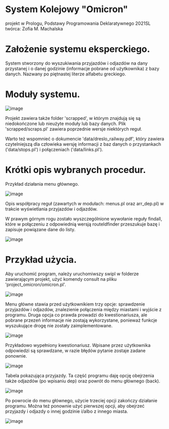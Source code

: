 # System Kolejowy "Omicron"

projekt w Prologu, Podstawy Programowania Deklaratywnego 2021SL
twórca: Zofia M. Machalska

# Założenie systemu eksperckiego.

System stworzony do wyszukiwania przyjazdów i odjazdów na dany przystanej i o danej godzinie (informacje pobrane od użytkownika) z bazy danych. Nazwany po piętnastej literze alfabetu greckiego.

# Moduły systemu.

![image](https://user-images.githubusercontent.com/66226017/132905542-cfe0088e-68d9-4888-98e8-79bde8415d45.png)

Projekt zawiera także folder 'scrapped', w którym znajdują się są niedokończone lub nieużyte moduły lub bazy danych. Plik 'scrapped/scraps.pl' zawiera poprzednie wersje niektórych reguł.

Warto też wspomnieć o dokumencie 'data/dreslo_railway.pdf', który zawiera czytelniejszą dla człowieka wersję informacji z baz danych o przystankach ('data/stops.pl') i połączeniach ('data/links.pl').

# Krótki opis wybranych procedur.

Przykład działania menu głównego.

![image](https://user-images.githubusercontent.com/66226017/132905661-e3880e96-e43a-4b20-8bd7-ad5dc2c00bc1.png)

Opis współpracy reguł (zawartych w modułach: menus.pl oraz arr_dep.pl) w trakcie wyświetlania przyjazdów i odjazdów.

W prawym górnym rogu zostało wyszczególnione wywołanie reguły findall, które w połączeniu z odpowiednią wersją routeIdfinder przeszukuje bazę i zapisuje powiązane dane do listy.

![image](https://user-images.githubusercontent.com/66226017/132906823-db28f371-3cab-476c-9704-5eac218c1e7f.png)

# Przykład użycia.

Aby uruchomić program, należy uruchomiwszy swipl w folderze zawierającym projekt, użyć komendy consult na pliku 'project_omicron/omicron.pl'.

![image](https://user-images.githubusercontent.com/66226017/132905806-0b760abb-e348-4d7f-bc0a-6f276347d374.png)

Menu główne stawia przed użytkownikiem trzy opcje: sprawdzenie przyjazdów i odjazdów, znalezienie połączenia między miastami i wyjście z programu. Druga opcja co prawda prowadzi do kwestionariusza, ale pobrane przezeń informacje nie zostają wykorzystane, ponieważ funkcje wyszukujące drogę nie zostały zaimplementowane.

![image](https://user-images.githubusercontent.com/66226017/132905824-8ba67c87-a473-4e92-9d77-a2c5baab411e.png)

Przykładowo wypełniony kwestionariusz. Wpisane przez użytkownika odpowiedzi są sprawdzane, w razie błędów pytanie zostaje zadane ponownie.

![image](https://user-images.githubusercontent.com/66226017/132905860-50af24b0-adb2-4000-b31e-6d091425b134.png)

Tabela pokazująca przyjazdy. Ta część programu daję opcję obejrzenia także odjazdów (po wpisaniu dep) oraz powrót do menu głównego (back).

![image](https://user-images.githubusercontent.com/66226017/132905902-4be800bb-a321-42f5-9a8f-6a99fa2d1c99.png)

Po powrocie do menu głównego, użycie trzeciej opcji zakończy działanie programu. Można też ponownie użyć pierwszej opcji, aby obejrzeć przyjazdy i odjazdy o innej godzinie i/albo z innego miasta.

![image](https://user-images.githubusercontent.com/66226017/132905926-9d1db9f3-39bc-4e0c-a1fc-a7003fcb1209.png)
